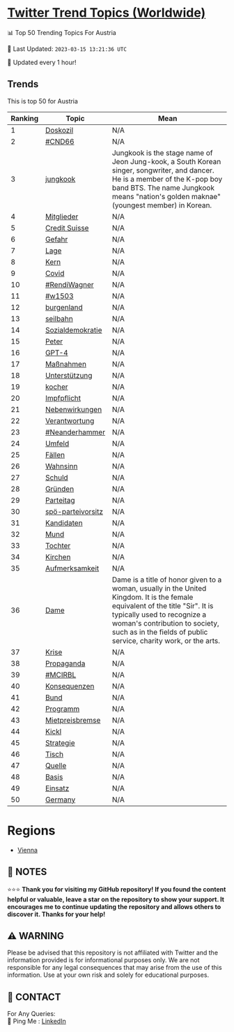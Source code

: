 [Twitter Trend Topics (Worldwide)](https://github.com/ErcinDedeoglu/Twitter-Trend-Topics)
==========


📊 Top 50 Trending Topics For Austria

📆 Last Updated: `2023-03-15 13:21:36 UTC`

🔧 Updated every 1 hour!


## Trends

This is top 50 for Austria

| Ranking | Topic | Mean |
| ------- | ------------ | ------------ |
| 1 | [Doskozil](http://twitter.com/search?q=Doskozil) | N/A |
| 2 | [#CND66](http://twitter.com/search?q=%23CND66) | N/A |
| 3 | [jungkook](http://twitter.com/search?q=jungkook) | Jungkook is the stage name of Jeon Jung-kook, a South Korean singer, songwriter, and dancer. He is a member of the K-pop boy band BTS. The name Jungkook means "nation's golden maknae" (youngest member) in Korean. |
| 4 | [Mitglieder](http://twitter.com/search?q=Mitglieder) | N/A |
| 5 | [Credit Suisse](http://twitter.com/search?q=Credit+Suisse) | N/A |
| 6 | [Gefahr](http://twitter.com/search?q=Gefahr) | N/A |
| 7 | [Lage](http://twitter.com/search?q=Lage) | N/A |
| 8 | [Kern](http://twitter.com/search?q=Kern) | N/A |
| 9 | [Covid](http://twitter.com/search?q=Covid) | N/A |
| 10 | [#RendiWagner](http://twitter.com/search?q=%23RendiWagner) | N/A |
| 11 | [#w1503](http://twitter.com/search?q=%23w1503) | N/A |
| 12 | [burgenland](http://twitter.com/search?q=burgenland) | N/A |
| 13 | [seilbahn](http://twitter.com/search?q=seilbahn) | N/A |
| 14 | [Sozialdemokratie](http://twitter.com/search?q=Sozialdemokratie) | N/A |
| 15 | [Peter](http://twitter.com/search?q=Peter) | N/A |
| 16 | [GPT-4](http://twitter.com/search?q=GPT-4) | N/A |
| 17 | [Maßnahmen](http://twitter.com/search?q=Ma%c3%9fnahmen) | N/A |
| 18 | [Unterstützung](http://twitter.com/search?q=Unterst%c3%bctzung) | N/A |
| 19 | [kocher](http://twitter.com/search?q=kocher) | N/A |
| 20 | [Impfpflicht](http://twitter.com/search?q=Impfpflicht) | N/A |
| 21 | [Nebenwirkungen](http://twitter.com/search?q=Nebenwirkungen) | N/A |
| 22 | [Verantwortung](http://twitter.com/search?q=Verantwortung) | N/A |
| 23 | [#Neanderhammer](http://twitter.com/search?q=%23Neanderhammer) | N/A |
| 24 | [Umfeld](http://twitter.com/search?q=Umfeld) | N/A |
| 25 | [Fällen](http://twitter.com/search?q=F%c3%a4llen) | N/A |
| 26 | [Wahnsinn](http://twitter.com/search?q=Wahnsinn) | N/A |
| 27 | [Schuld](http://twitter.com/search?q=Schuld) | N/A |
| 28 | [Gründen](http://twitter.com/search?q=Gr%c3%bcnden) | N/A |
| 29 | [Parteitag](http://twitter.com/search?q=Parteitag) | N/A |
| 30 | [spö-parteivorsitz](http://twitter.com/search?q=sp%c3%b6-parteivorsitz) | N/A |
| 31 | [Kandidaten](http://twitter.com/search?q=Kandidaten) | N/A |
| 32 | [Mund](http://twitter.com/search?q=Mund) | N/A |
| 33 | [Tochter](http://twitter.com/search?q=Tochter) | N/A |
| 34 | [Kirchen](http://twitter.com/search?q=Kirchen) | N/A |
| 35 | [Aufmerksamkeit](http://twitter.com/search?q=Aufmerksamkeit) | N/A |
| 36 | [Dame](http://twitter.com/search?q=Dame) | Dame is a title of honor given to a woman, usually in the United Kingdom. It is the female equivalent of the title "Sir". It is typically used to recognize a woman's contribution to society, such as in the fields of public service, charity work, or the arts. |
| 37 | [Krise](http://twitter.com/search?q=Krise) | N/A |
| 38 | [Propaganda](http://twitter.com/search?q=Propaganda) | N/A |
| 39 | [#MCIRBL](http://twitter.com/search?q=%23MCIRBL) | N/A |
| 40 | [Konsequenzen](http://twitter.com/search?q=Konsequenzen) | N/A |
| 41 | [Bund](http://twitter.com/search?q=Bund) | N/A |
| 42 | [Programm](http://twitter.com/search?q=Programm) | N/A |
| 43 | [Mietpreisbremse](http://twitter.com/search?q=Mietpreisbremse) | N/A |
| 44 | [Kickl](http://twitter.com/search?q=Kickl) | N/A |
| 45 | [Strategie](http://twitter.com/search?q=Strategie) | N/A |
| 46 | [Tisch](http://twitter.com/search?q=Tisch) | N/A |
| 47 | [Quelle](http://twitter.com/search?q=Quelle) | N/A |
| 48 | [Basis](http://twitter.com/search?q=Basis) | N/A |
| 49 | [Einsatz](http://twitter.com/search?q=Einsatz) | N/A |
| 50 | [Germany](http://twitter.com/search?q=Germany) | N/A |



# Regions

* [Vienna](</Austria/Vienna.md>)



## 📝 NOTES

⭐⭐⭐ **Thank you for visiting my GitHub repository! If you found the content helpful or valuable, leave a star on the repository to show your support. It encourages me to continue updating the repository and allows others to discover it. Thanks for your help!**


## ⚠️ WARNING

Please be advised that this repository is not affiliated with Twitter and the information provided is for informational purposes only. We are not responsible for any legal consequences that may arise from the use of this information. Use at your own risk and solely for educational purposes.


## 📨 CONTACT

 For Any Queries:  
            🏓 Ping Me : [LinkedIn](https://www.linkedin.com/in/ercindedeoglu/)
